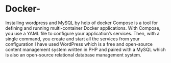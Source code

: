 # Docker-
Installing wordpress and MySQL by help of docker
Compose is a tool for defining and running multi-container Docker applications.
With Compose, you use a YAML file to configure your application’s services.
Then, with a single command, you create and start all the services from your configuration
I have used WordPress  which is a free and open-source content management system written in PHP and paired with a MySQL which is also an open-source relational database management system.


